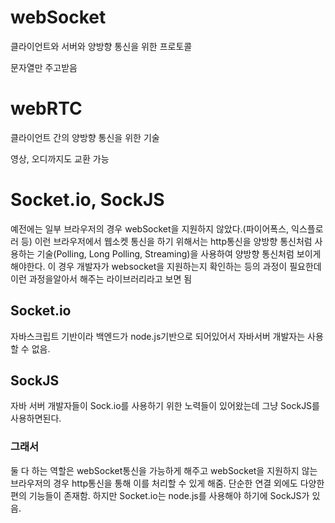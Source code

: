 # webSocket

클라이언트와 서버와 양방향 통신을 위한 프로토콜

문자열만 주고받음

# webRTC

클라이언트 간의 양방향 통신을 위한 기술

영상, 오디까지도 교환 가능



# Socket.io, SockJS

예전에는 일부 브라우저의 경우 webSocket을 지원하지 않았다.(파이어폭스, 익스플로러 등) 이런 브라우저에서 웹소켓 통신을 하기 위해서는 http통신을 양방향 통신처럼 사용하는 기술(Polling, Long Polling, Streaming)을 사용하여 양방향 통신처럼 보이게 해야한다. 이 경우 개발자가 websocket을 지원하는지 확인하는 등의 과정이 필요한데 이런 과정을알아서 해주는 라이브러리라고 보면 됨

## Socket.io

자바스크립트 기반이라 백엔드가 node.js기반으로 되어있어서 자바서버 개발자는 사용할 수 없음.

## SockJS

자바 서버 개발자들이 Sock.io를 사용하기 위한 노력들이 있어왔는데 그냥 SockJS를 사용하면된다.

### 그래서

둘 다 하는 역할은 webSocket통신을 가능하게 해주고 webSocket을 지원하지 않는 브라우저의 경우 http통신을 통해 이를 처리할 수 있게 해줌. 단순한 연결 외에도 다양한 편의 기능들이 존재함. 하지만 Socket.io는 node.js를 사용해야 하기에 SockJS가 있음.
